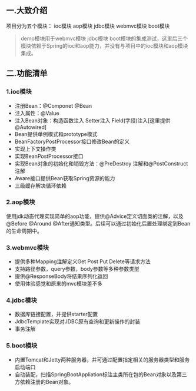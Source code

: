 ## 一.大致介绍
项目分为五个模块：
ioc模块 aop模块 jdbc模块 webmvc模块 boot模块

> demo模块用于webmvc模块 jdbc模块 boot模块的集成测试，这里后三个模块依赖于Spring的ioc和aop能力，并没有与项目中的ioc模块和aop模块集成。

## 二.功能清单
### 1.ioc模块
* 注册Bean：@Componet @Bean
* 注入属性：@Value
* 注入Bean对象：构造函数注入  Setter注入 Field(字段)注入[这里提供@Autowired]
* Bean提供单例模式和prototype模式
* BeanFactoryPostProcessor接口修改Bean的定义
* 实现上下文操作类
* 实现BeanPostProcessor接口 
* 实现Bean对象的初始化和销毁方法：@PreDestroy 注解和@PostConstruct 注解 
* Aware接口提供Bean获取Spring资源的能力
* 三级缓存解决循环依赖

### 2.aop模块
使用jdk动态代理实现简单的aop功能，提供@Advice定义切面类的注解，以及@Before @Around @After通知类型。后续可以通过初始化后置处理绑定到Bean的生命周期中。

### 3.webmvc模块
* 提供多种Mapping注解定义Get Post Put Delete等请求方法
* 支持路径参数，query参数，body参数等多种参数类型
* 提供@ResponseBody将结果序列化返回
* 使用体验感觉和原来的mvc模块差不多

### 4.jdbc模块
* 数据库链接配置，并提供starter配置
* JdbcTemplate实现对JDBC原有查询和更新操作的封装
* 事务注解

### 5.boot模块
* 内置Tomcat和Jetty两种服务器，并可通过配置指定相关的服务器类型和服务启动端口
* 自动装配，扫描SpringBootAppliation标注主类所在包的Bean对象以及第三方依赖注册的Bean对象。
